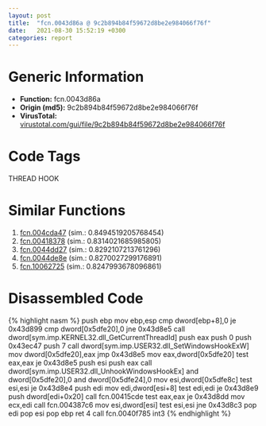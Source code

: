 ```yaml
---
layout: post
title:  "fcn.0043d86a @ 9c2b894b84f59672d8be2e984066f76f"
date:   2021-08-30 15:52:19 +0300
categories: report
---
```


# Generic Information
- **Function:** fcn.0043d86a
- **Origin (md5):** 9c2b894b84f59672d8be2e984066f76f
- **VirusTotal:** [virustotal.com/gui/file/9c2b894b84f59672d8be2e984066f76f][virustotal_ref]

# Code Tags
<span class="tag" id="THREAD">THREAD</span>
<span class="tag" id="HOOK">HOOK</span>


# Similar Functions

1. [fcn.004cda47][similar_1_ref] (sim.: 0.8494519205768454)
2. [fcn.00418378][similar_2_ref] (sim.: 0.8314021685985805)
3. [fcn.0044dd27][similar_3_ref] (sim.: 0.8292107213761296)
4. [fcn.0044de8e][similar_4_ref] (sim.: 0.8270027299176891)
5. [fcn.10062725][similar_5_ref] (sim.: 0.8247993678096861)


# Disassembled Code

{% highlight nasm %}
push ebp
mov ebp,esp
cmp dword[ebp+8],0
je 0x43d899
cmp dword[0x5dfe20],0
jne 0x43d8e5
call dword[sym.imp.KERNEL32.dll_GetCurrentThreadId]
push eax
push 0
push 0x43ec47
push 7
call dword[sym.imp.USER32.dll_SetWindowsHookExW]
mov dword[0x5dfe20],eax
jmp 0x43d8e5
mov eax,dword[0x5dfe20]
test eax,eax
je 0x43d8e5
push esi
push eax
call dword[sym.imp.USER32.dll_UnhookWindowsHookEx]
and dword[0x5dfe20],0
and dword[0x5dfe24],0
mov esi,dword[0x5dfe8c]
test esi,esi
je 0x43d8e4
push edi
mov edi,dword[esi+8]
test edi,edi
je 0x43d8e9
push dword[edi+0x20]
call fcn.00415cde
test eax,eax
je 0x43d8dd
mov ecx,edi
call fcn.004387c6
mov esi,dword[esi]
test esi,esi
jne 0x43d8c3
pop edi
pop esi
pop ebp
ret 4
call fcn.0040f785
int3 
{% endhighlight %}


[similar_1_ref]: /report/fcn.004cda47@9c2b894b84f59672d8be2e984066f76f
[similar_2_ref]: /report/fcn.00418378@9c2b894b84f59672d8be2e984066f76f
[similar_3_ref]: /report/fcn.0044dd27@9c2b894b84f59672d8be2e984066f76f
[similar_4_ref]: /report/fcn.0044de8e@9c2b894b84f59672d8be2e984066f76f
[similar_5_ref]: /report/fcn.10062725@e5d49e0823e602f2ee948ac39d32c1eb
[virustotal_ref]: https://www.virustotal.com/gui/file/9c2b894b84f59672d8be2e984066f76f